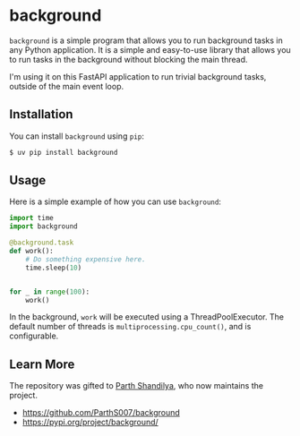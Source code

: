 # background

`background` is a simple program that allows you to run background tasks
in any Python application. It is a simple and easy-to-use library that
allows you to run tasks in the background without blocking the main
thread.

I'm using it on this FastAPI application to run trivial background tasks,
outside of the main event loop.


## Installation

You can install `background` using `pip`:

```bash
$ uv pip install background
```

## Usage

Here is a simple example of how you can use `background`:

```python
import time
import background

@background.task
def work():
    # Do something expensive here.
    time.sleep(10)


for _ in range(100):
    work()
```

In the background, `work` will be executed using a ThreadPoolExecutor. The default
number of threads is `multiprocessing.cpu_count()`, and is configurable.

## Learn More

The repository was gifted to [Parth Shandilya](https://github.com/ParthS007),
who now maintains the project.

- https://github.com/ParthS007/background
- https://pypi.org/project/background/
